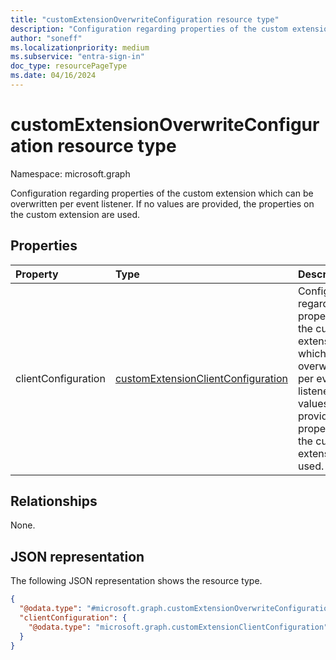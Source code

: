 ```yaml
---
title: "customExtensionOverwriteConfiguration resource type"
description: "Configuration regarding properties of the custom extension which can be overwritten per event listener. If no values are provided, the properties on the custom extension are used."
author: "soneff"
ms.localizationpriority: medium
ms.subservice: "entra-sign-in"
doc_type: resourcePageType
ms.date: 04/16/2024
---
```


# customExtensionOverwriteConfiguration resource type

Namespace: microsoft.graph

Configuration regarding properties of the custom extension which can be overwritten per event listener. If no values are provided, the properties on the custom extension are used.

## Properties
|Property|Type|Description|
|:---|:---|:---|
|clientConfiguration|[customExtensionClientConfiguration](../resources/customextensionclientconfiguration.md)|Configuration regarding properties of the custom extension which can be overwritten per event listener. If no values are provided, the properties on the custom extension are used.|

## Relationships
None.

## JSON representation
The following JSON representation shows the resource type.
<!-- {
  "blockType": "resource",
  "@odata.type": "microsoft.graph.customExtensionOverwriteConfiguration"
}
-->
``` json
{
  "@odata.type": "#microsoft.graph.customExtensionOverwriteConfiguration",
  "clientConfiguration": {
    "@odata.type": "microsoft.graph.customExtensionClientConfiguration"
  }
}
```

